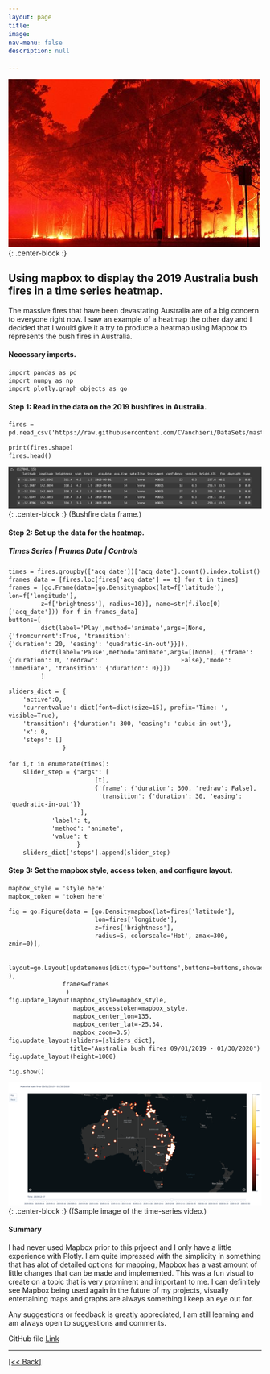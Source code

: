 ```yaml
---
layout: page
title:
image: 
nav-menu: false
description: null

---
```


![AustraliaBushFiresHeader1](https://github.com/CVanchieri/DSPortfolio/blob/gh-pages/assets/images/ABFHeader.jpg?raw=true){: .center-block :}

## Using mapbox to display the 2019 Australia bush fires in a time series heatmap.

The massive fires that have been devastating Australia are of a big concern to everyone right now.  I saw an example of a heatmap the other day and I decided that I would give it a try to produce a heatmap using Mapbox to represents the bush fires in Australia.

#### Necessary imports.
```
import pandas as pd
import numpy as np
import plotly.graph_objects as go
```

#### Step 1: Read in the data on the 2019 bushfires in Australia.
```
fires = pd.read_csv('https://raw.githubusercontent.com/CVanchieri/DataSets/master/Labs/AustraliaBushFires/australiabushfires.csv')
```
```
print(fires.shape)
fires.head()
```
![AustraliaBushFires](https://github.com/CVanchieri/DSPortfolio/blob/gh-pages/assets/images/ABF1.png?raw=true){: .center-block :}
(Bushfire data frame.)

#### Step 2: Set up the data for the heatmap.
##### Times Series | Frames Data | Controls 
```
times = fires.groupby(['acq_date'])['acq_date'].count().index.tolist()
frames_data = [fires.loc[fires['acq_date'] == t] for t in times]
frames = [go.Frame(data=[go.Densitymapbox(lat=f['latitude'], lon=f['longitude'], 
         z=f['brightness'], radius=10)], name=str(f.iloc[0]['acq_date'])) for f in frames_data]
buttons=[
         dict(label='Play',method='animate',args=[None, {'fromcurrent':True, 'transition':                           {'duration': 20, 'easing': 'quadratic-in-out'}}]),
         dict(label='Pause',method='animate',args=[[None], {'frame': {'duration': 0, 'redraw':                       False},'mode': 'immediate', 'transition': {'duration': 0}}])
         ]
```
```
sliders_dict = {
    'active':0,
    'currentvalue': dict(font=dict(size=15), prefix='Time: ', visible=True),
    'transition': {'duration': 300, 'easing': 'cubic-in-out'},
    'x': 0,
    'steps': []
               }

for i,t in enumerate(times):
    slider_step = {"args": [
                        [t],
                        {'frame': {'duration': 300, 'redraw': False},    
                         'transition': {'duration': 30, 'easing': 'quadratic-in-out'}}
                    ],
            'label': t,
            'method': 'animate',
            'value': t
                   }
    sliders_dict['steps'].append(slider_step)
```

#### Step 3: Set the mapbox style, access token, and configure layout.
```
mapbox_style = 'style here'
mapbox_token = 'token here'
```
```
fig = go.Figure(data = [go.Densitymapbox(lat=fires['latitude'], 
                        lon=fires['longitude'],                              
                        z=fires['brightness'], 
                        radius=5, colorscale='Hot', zmax=300, zmin=0)],
                        
               layout=go.Layout(updatemenus[dict(type='buttons',buttons=buttons,showactive=True)] ), 
               frames=frames
                )
fig.update_layout(mapbox_style=mapbox_style, 
                  mapbox_accesstoken=mapbox_style,
                  mapbox_center_lon=135,
                  mapbox_center_lat=-25.34,
                  mapbox_zoom=3.5)
fig.update_layout(sliders=[sliders_dict],
                 title='Australia bush fires 09/01/2019 - 01/30/2020')
fig.update_layout(height=1000)
```
```
fig.show()
```
![AustraliaBushFires](https://github.com/CVanchieri/DSPortfolio/blob/gh-pages/assets/images/ABF2.png?raw=true){: .center-block :}
((Sample image of the time-series video.)

#### Summary
I had never used Mapbox prior to this prjoect and I only have a little experience with Plotly.  I am quite impressed with the simplicity in something that has alot of detailed options for mapping, Mapbox has a vast amount of little changes that can be made and implemented.  This was a fun visual to create on a topic that is very prominent and important to me.  I can definitely see Mapbox being used again in the future of my projects, visually entertaining maps and graphs are always something I keep an eye out for.

Any suggestions or feedback is greatly appreciated, I am still learning and am always open to suggestions and comments.

GitHub file
[Link]({{'https://github.com/CVanchieri/CVanchieri.github.io/blob/master/_data/AustraliaBushFiresMapBox/AustraliaBushFiresMapB%20oxHeatMap.ipynb'}})




---
[[<< Back]](https://cvanchieri.github.io/DSPortfolio/d_visualizations.html)
